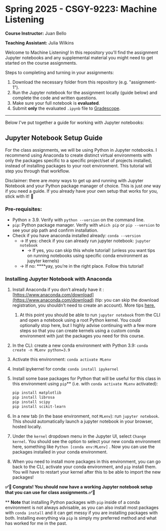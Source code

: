 # Spring 2025 - CSGY-9223: Machine Listening 
**Course Instructor:** Juan Bello

**Teaching Assistant:** Julia Wilkins

Welcome to Machine Listening! In this repository you'll find the assignment Jupyter notebooks and any supplemental material you might need to get started on the course assignments. 

Steps to completing and turning in your assignments: 

1. Download the necessary folder from this repository (e.g. "assignment-1"). 
2. Run the Jupyter notebook for the assignment locally (guide below) and complete the code and written questions.
3. Make sure your full notebook is **evaluated**.
4. Submit **only** the evaluated `.ipynb` file to [Gradescope](https://www.gradescope.com/courses/953045).

----

Below I've put together a guide for working with Jupyter notebooks:

## Jupyter Notebook Setup Guide

For the class assignments, we will be using Python in Jupyter notebooks. I recommend using Anaconda to create distinct virtual environments with only the packages specific to a specific project/set of projects installed, instead of installing packages to your root environment. This tutorial will step you through that workflow.

Disclaimer: there are *many* ways to get up and running with Jupyter Notebook and your Python package manager of choice. This is just *one* way if you need a guide. If you already have your own setup that works for you, stick with it! 🙂 

### Pre-requisites:

- Python ≥ 3.9. Verify with `python --version` on the command line.
- `pip`: Python package manager. Verify with `which pip` or `pip --version` to see your pip path and confirm installation.
- Check if you have anaconda installed already: `conda --version`
    - → If yes: check if you can already run jupyter notebook: `jupyter notebook`
        - → If yes, you can skip this whole tutorial! (unless you want tips on running notebooks using specific conda environment as jupyter kernels)
    - → If no: ****yay, you’re in the right place. Follow this tutorial!

### Installing Jupyter Notebook with Anaconda

1. Install Anaconda if you don’t already have it : [https://www.anaconda.com/download](https://www.anaconda.com/download) (tip: you can skip the download registration, you shouldn’t need to create an account). More tips [here.](https://docs.jupyter.org/en/latest/install/notebook-classic.html#installing-jupyter-using-anaconda-and-conda)
    1. At this point you should be able to run `jupyter notebook` from the CLI and open a notebook using a root Python kernel. You could optionally stop here, but I highly advise continuing with a few more steps so that you can create kernels using a custom conda environment with just the packages you need for this course.
2. In the CLI: create a new conda environment with Python 3.9: `conda create -n MLenv python=3.9`
3. Activate this environment: `conda activate MLenv`
4. Install ipykernel for conda: `conda install ipykernel`
5. Install some base packages for Python that will be useful for this class in this environment using `pip`** (i.e. with `conda activate MLenv` activated):
    
    ```bash
    pip install matplotlib
    pip install librosa
    pip install scipy
    pip install scikit-learn
    ```
    
6. In a new tab (in the base environment, not `MLenv`): run `jupyter notebook`. This should automatically launch a jupyter notebook in your browser, hosted locally.
7. Under the `kernel` dropdown menu in the Jupyter UI, select `Change kernel`. You should see the option to select your new conda environment here, something like `Python [conda env:MLenv]` . Now you can use the packages installed in your conda environment. 
8. When you need to install more packages in this environment, you can go back to the CLI, activate your conda environment, and `pip` install them. You will have to restart your kernel after this to be able to import the new packages!

**✅🎉 Congrats! You should now have a working Jupyter notebook setup that you can use for class assignments.✅🎉**

** **Note** that installing Python packages with `pip` inside of a conda environment is not always advisable, as you can also install most packages with `conda install` and it can get messy if you are installing packages with both. Installing everything via `pip` is simply my preferred method and what has worked for me in the past.
